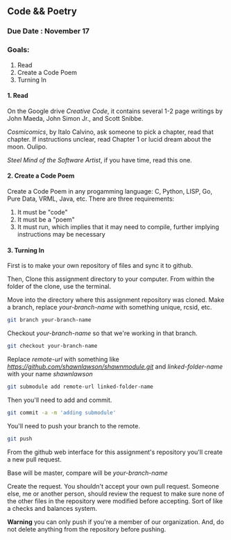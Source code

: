 ## Code && Poetry

### Due Date : November 17

### Goals:

1. Read
2. Create a Code Poem
3. Turning In

#### 1. Read
On the Google drive 
_Creative Code_, it contains several 1-2 page writings by John Maeda, John Simon Jr., and Scott Snibbe. 

_Cosmicomics_, by Italo Calvino, ask someone to pick a chapter, read that chapter. If instructions unclear, read Chapter 1 or lucid dream about the moon. Oulipo.  

_Steel Mind of the Software Artist_, if you have time, read this one. 

#### 2. Create a Code Poem
Create a Code Poem in any progamming language: C, Python, LISP, Go, Pure Data, VRML, Java, etc. There are three requirements:

1. It must be "code"
2. It must be a "poem"
3. It must run, which implies that it may need to compile, further implying instructions may be necessary

#### 3. Turning In
First is to make your own repository of files and sync it to github. 

Then, Clone this assignment directory to your computer. From within the folder of the clone, use the terminal. 

Move into the directory where this assignment repository was cloned. Make a branch, replace _your-branch-name_ with something unique, rcsid, etc.

```bash
git branch your-branch-name
```
Checkout _your-branch-name_ so that we're working in that branch.

```bash
git checkout your-branch-name
```

Replace _remote-url_ with something like _https://github.com/shawnlawson/shawnmodule.git_ and _linked-folder-name_ with your name _shawnlawson_

```bash
git submodule add remote-url linked-folder-name
```

Then you'll need to add and commit.

```bash
git commit -a -m 'adding submodule'
```

You'll need to push your branch to the remote.

```bash
git push
```
From the github web interface for this assignment's repository you'll create a new pull request.

Base will be master, compare will be _your-branch-name_

Create the request. You shouldn't accept your own pull request. Someone else, me or another person, should review the request to make sure none of the other files in the repository were modified before accepting. Sort of like a checks and balances system. 

__Warning__ you can only push if you're a member of our organization. And, do not delete anything from the repository before pushing.

